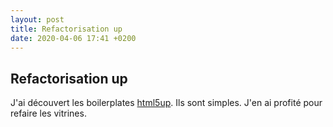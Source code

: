 ```yaml
---
layout: post
title: Refactorisation up 
date: 2020-04-06 17:41 +0200
---
```


## Refactorisation up 

J'ai découvert les boilerplates [html5up](https://html5up.net/). Ils sont simples. J'en ai profité pour refaire les vitrines. 
